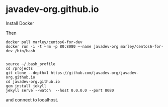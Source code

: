 # javadev-org.github.io

Install Docker

Then

    docker pull marley/centos6-for-dev
    docker run -i -t –rm -p 80:8080 –-name javadev-org marley/centos6-for-dev /bin/bash
    

    source ~/.bash_profile
    cd /projects
    git clone --depth=1 https://github.com/javadev-org/javadev-org.github.io
    cd javadev-org.github.io
    gem install jekyll 
    jekyll serve --watch  --host 0.0.0.0 --port 8080

and connect to localhost.

